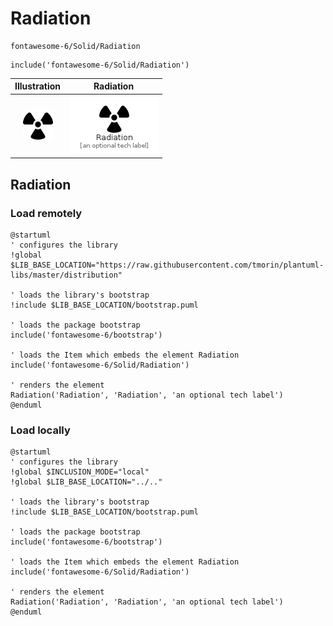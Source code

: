 # Radiation


```text
fontawesome-6/Solid/Radiation
```

```text
include('fontawesome-6/Solid/Radiation')
```



| Illustration | Radiation |
| :---: | :---: |
| ![illustration for Illustration](../../fontawesome-6/Solid/Radiation.png) | ![illustration for Radiation](../../fontawesome-6/Solid/Radiation.Local.png) |




## Radiation

### Load remotely
```plantuml
@startuml
' configures the library
!global $LIB_BASE_LOCATION="https://raw.githubusercontent.com/tmorin/plantuml-libs/master/distribution"

' loads the library's bootstrap
!include $LIB_BASE_LOCATION/bootstrap.puml

' loads the package bootstrap
include('fontawesome-6/bootstrap')

' loads the Item which embeds the element Radiation
include('fontawesome-6/Solid/Radiation')

' renders the element
Radiation('Radiation', 'Radiation', 'an optional tech label')
@enduml
```

### Load locally
```plantuml
@startuml
' configures the library
!global $INCLUSION_MODE="local"
!global $LIB_BASE_LOCATION="../.."

' loads the library's bootstrap
!include $LIB_BASE_LOCATION/bootstrap.puml

' loads the package bootstrap
include('fontawesome-6/bootstrap')

' loads the Item which embeds the element Radiation
include('fontawesome-6/Solid/Radiation')

' renders the element
Radiation('Radiation', 'Radiation', 'an optional tech label')
@enduml
```

